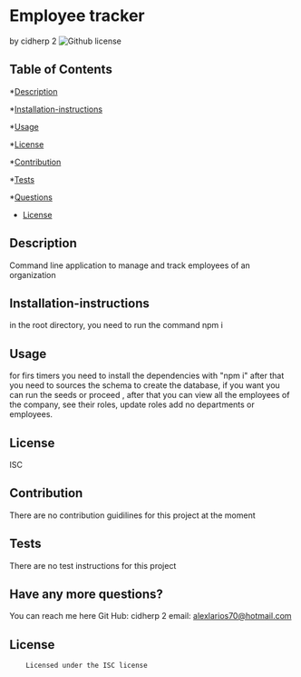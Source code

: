 # Employee tracker
by cidherp 2
![Github license](https://img.shields.io/badge/license-ISC-blue.svg)
## Table of Contents

*[Description](#description)

*[Installation-instructions](#installation)

*[Usage](#usage)

*[License](#license)

*[Contribution](#contribution)

*[Tests](#test)

*[Questions](#questions)
* [License](#license)

## Description
Command line application to manage and track employees of an organization
## Installation-instructions
in the root directory, you need to run the command npm i
## Usage
for firs timers you need to install the dependencies with "npm i" after that you need to sources the schema to create the database, if you want you can run the seeds or proceed , after that you can view all the employees of the company, see their roles, update roles add no departments or employees.
## License
ISC
## Contribution
There are no contribution guidilines for this project at the moment 
## Tests
There are no test instructions for this project 
## Have any more questions?
You can reach me here
    Git Hub: cidherp 2
    email: alexlarios70@hotmail.com
## License
        Licensed under the ISC license
